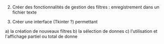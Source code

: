 

2. Créer des fonctionnalités de gestion des filtres : enregistrement dans un fichier texte

3. Créer une interface (Tkinter ?) permettant

a) la création de nouveaux filtres
b) la sélection de donnes
c) l'utilisation et l'affichage partiel ou total de donne
